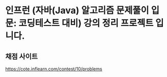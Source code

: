 # 인프런 (자바(Java) 알고리즘 문제풀이 입문: 코딩테스트 대비) 강의 정리 프로젝트 입니다.

## 채점 사이트
https://cote.inflearn.com/contest/10/problems